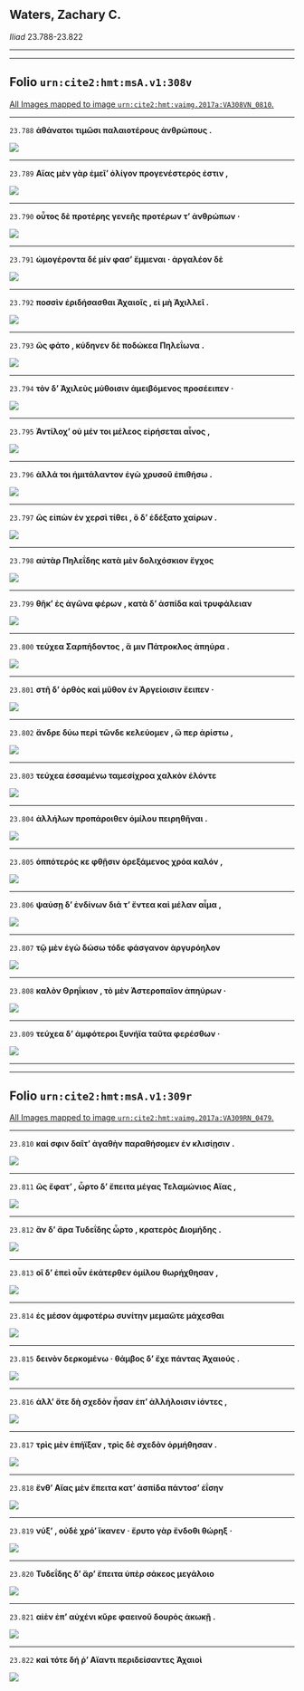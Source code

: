 ## Waters, Zachary C.

*Iliad* 23.788-23.822

---

---

## **Folio `urn:cite2:hmt:msA.v1:308v`**



[All Images mapped to image `urn:cite2:hmt:vaimg.2017a:VA308VN_0810`.](http://www.homermultitext.org/ict2/index.html?urn=urn:cite2:hmt:vaimg.2017a:VA308VN_0810@0.5020,0.3032,0.4020,0.01770&urn=urn:cite2:hmt:vaimg.2017a:VA308VN_0810@0.5020,0.3205,0.4136,0.02213&urn=urn:cite2:hmt:vaimg.2017a:VA308VN_0810@0.5015,0.3422,0.4116,0.01992&urn=urn:cite2:hmt:vaimg.2017a:VA308VN_0810@0.5006,0.3614,0.4125,0.01992&urn=urn:cite2:hmt:vaimg.2017a:VA308VN_0810@0.4924,0.3809,0.3941,0.02033&urn=urn:cite2:hmt:vaimg.2017a:VA308VN_0810@0.4915,0.4008,0.3970,0.01992&urn=urn:cite2:hmt:vaimg.2017a:VA308VN_0810@0.4910,0.4195,0.4300,0.01881&urn=urn:cite2:hmt:vaimg.2017a:VA308VN_0810@0.4910,0.4383,0.4046,0.01950&urn=urn:cite2:hmt:vaimg.2017a:VA308VN_0810@0.4889,0.4586,0.4046,0.01950&urn=urn:cite2:hmt:vaimg.2017a:VA308VN_0810@0.4875,0.4781,0.4230,0.01909&urn=urn:cite2:hmt:vaimg.2017a:VA308VN_0810@0.4875,0.4950,0.4206,0.02061&urn=urn:cite2:hmt:vaimg.2017a:VA308VN_0810@0.4853,0.5120,0.4501,0.02628&urn=urn:cite2:hmt:vaimg.2017a:VA308VN_0810@0.4843,0.5324,0.4501,0.02503&urn=urn:cite2:hmt:vaimg.2017a:VA308VN_0810@0.4871,0.5501,0.4202,0.01909&urn=urn:cite2:hmt:vaimg.2017a:VA308VN_0810@0.4853,0.5692,0.4202,0.02296&urn=urn:cite2:hmt:vaimg.2017a:VA308VN_0810@0.4836,0.5916,0.4405,0.02172&urn=urn:cite2:hmt:vaimg.2017a:VA308VN_0810@0.4725,0.7557,0.4335,0.02656&urn=urn:cite2:hmt:vaimg.2017a:VA308VN_0810@0.4853,0.6086,0.4440,0.02241&urn=urn:cite2:hmt:vaimg.2017a:VA308VN_0810@0.4836,0.6264,0.4396,0.02296&urn=urn:cite2:hmt:vaimg.2017a:VA308VN_0810@0.4818,0.6467,0.4457,0.02102&urn=urn:cite2:hmt:vaimg.2017a:VA308VN_0810@0.4878,0.6678,0.4422,0.01909&urn=urn:cite2:hmt:vaimg.2017a:VA308VN_0810@0.4862,0.6869,0.4431,0.02365)

---- 

 `23.788`  **ἀθάνατοι τιμῶσι παλαιοτέρους ἀνθρώπους .** 

 <a href="http://www.homermultitext.org/ict2/index.html?urn=urn:cite2:hmt:vaimg.2017a:VA308VN_0810@0.5020,0.3032,0.4020,0.01770"><img src="http://beta.hpcc.uh.edu/scs/image/500/500/urn:cite2:hmt:vaimg.2017a:VA308VN_0810@0.5020,0.3032,0.4020,0.01770"/></a> 

---- 

 `23.789`  **Αἴας μὲν γὰρ ἐμεῖʼ ὀλίγον προγενέστερός ἐστιν ,** 

 <a href="http://www.homermultitext.org/ict2/index.html?urn=urn:cite2:hmt:vaimg.2017a:VA308VN_0810@0.5020,0.3205,0.4136,0.02213"><img src="http://beta.hpcc.uh.edu/scs/image/500/500/urn:cite2:hmt:vaimg.2017a:VA308VN_0810@0.5020,0.3205,0.4136,0.02213"/></a> 

---- 

 `23.790`  **οὗτος δὲ προτέρης γενεῆς προτέρων τʼ ἀνθρώπων ·** 

 <a href="http://www.homermultitext.org/ict2/index.html?urn=urn:cite2:hmt:vaimg.2017a:VA308VN_0810@0.5015,0.3422,0.4116,0.01992"><img src="http://beta.hpcc.uh.edu/scs/image/500/500/urn:cite2:hmt:vaimg.2017a:VA308VN_0810@0.5015,0.3422,0.4116,0.01992"/></a> 

---- 

 `23.791`  **ὠμογέροντα δέ μίν φασʼ ἔμμεναι · ἀργαλέον δὲ** 

 <a href="http://www.homermultitext.org/ict2/index.html?urn=urn:cite2:hmt:vaimg.2017a:VA308VN_0810@0.5006,0.3614,0.4125,0.01992"><img src="http://beta.hpcc.uh.edu/scs/image/500/500/urn:cite2:hmt:vaimg.2017a:VA308VN_0810@0.5006,0.3614,0.4125,0.01992"/></a> 

---- 

 `23.792`  **ποσσὶν ἐριδήσασθαι Ἀχαιοῖς , εἰ μὴ Ἀχιλλεῖ .** 

 <a href="http://www.homermultitext.org/ict2/index.html?urn=urn:cite2:hmt:vaimg.2017a:VA308VN_0810@0.4924,0.3809,0.3941,0.02033"><img src="http://beta.hpcc.uh.edu/scs/image/500/500/urn:cite2:hmt:vaimg.2017a:VA308VN_0810@0.4924,0.3809,0.3941,0.02033"/></a> 

---- 

 `23.793`  **ὣς φάτο , κύδηνεν δὲ ποδώκεα Πηλεΐωνα .** 

 <a href="http://www.homermultitext.org/ict2/index.html?urn=urn:cite2:hmt:vaimg.2017a:VA308VN_0810@0.4915,0.4008,0.3970,0.01992"><img src="http://beta.hpcc.uh.edu/scs/image/500/500/urn:cite2:hmt:vaimg.2017a:VA308VN_0810@0.4915,0.4008,0.3970,0.01992"/></a> 

---- 

 `23.794`  **τὸν δʼ Ἀχιλεὺς μύθοισιν ἀμειβόμενος προσέειπεν ·** 

 <a href="http://www.homermultitext.org/ict2/index.html?urn=urn:cite2:hmt:vaimg.2017a:VA308VN_0810@0.4910,0.4195,0.4300,0.01881"><img src="http://beta.hpcc.uh.edu/scs/image/500/500/urn:cite2:hmt:vaimg.2017a:VA308VN_0810@0.4910,0.4195,0.4300,0.01881"/></a> 

---- 

 `23.795`  **Ἀντίλοχʼ οὐ μέν τοι μέλεος εἰρήσεται αἶνος ,** 

 <a href="http://www.homermultitext.org/ict2/index.html?urn=urn:cite2:hmt:vaimg.2017a:VA308VN_0810@0.4910,0.4383,0.4046,0.01950"><img src="http://beta.hpcc.uh.edu/scs/image/500/500/urn:cite2:hmt:vaimg.2017a:VA308VN_0810@0.4910,0.4383,0.4046,0.01950"/></a> 

---- 

 `23.796`  **ἀλλά τοι ἡμιτάλαντον ἐγὼ χρυσοῦ ἐπιθήσω .** 

 <a href="http://www.homermultitext.org/ict2/index.html?urn=urn:cite2:hmt:vaimg.2017a:VA308VN_0810@0.4889,0.4586,0.4046,0.01950"><img src="http://beta.hpcc.uh.edu/scs/image/500/500/urn:cite2:hmt:vaimg.2017a:VA308VN_0810@0.4889,0.4586,0.4046,0.01950"/></a> 

---- 

 `23.797`  **ὣς εἰπὼν ἐν χερσὶ τίθει , ὃ δʼ ἐδέξατο χαίρων .** 

 <a href="http://www.homermultitext.org/ict2/index.html?urn=urn:cite2:hmt:vaimg.2017a:VA308VN_0810@0.4875,0.4781,0.4230,0.01909"><img src="http://beta.hpcc.uh.edu/scs/image/500/500/urn:cite2:hmt:vaimg.2017a:VA308VN_0810@0.4875,0.4781,0.4230,0.01909"/></a> 

---- 

 `23.798`  **αὐτὰρ Πηλεΐδης κατὰ μὲν δολιχόσκιον ἔγχος** 

 <a href="http://www.homermultitext.org/ict2/index.html?urn=urn:cite2:hmt:vaimg.2017a:VA308VN_0810@0.4875,0.4950,0.4206,0.02061"><img src="http://beta.hpcc.uh.edu/scs/image/500/500/urn:cite2:hmt:vaimg.2017a:VA308VN_0810@0.4875,0.4950,0.4206,0.02061"/></a> 

---- 

 `23.799`  **θῆκʼ ἐς ἀγῶνα φέρων , κατὰ δʼ ἀσπίδα καὶ τρυφάλειαν** 

 <a href="http://www.homermultitext.org/ict2/index.html?urn=urn:cite2:hmt:vaimg.2017a:VA308VN_0810@0.4853,0.5120,0.4501,0.02628"><img src="http://beta.hpcc.uh.edu/scs/image/500/500/urn:cite2:hmt:vaimg.2017a:VA308VN_0810@0.4853,0.5120,0.4501,0.02628"/></a> 

---- 

 `23.800`  **τεύχεα Σαρπήδοντος , ἅ μιν Πάτροκλος ἀπηύρα .** 

 <a href="http://www.homermultitext.org/ict2/index.html?urn=urn:cite2:hmt:vaimg.2017a:VA308VN_0810@0.4843,0.5324,0.4501,0.02503"><img src="http://beta.hpcc.uh.edu/scs/image/500/500/urn:cite2:hmt:vaimg.2017a:VA308VN_0810@0.4843,0.5324,0.4501,0.02503"/></a> 

---- 

 `23.801`  **στῆ δʼ ὀρθὸς καὶ μῦθον ἐν Ἀργείοισιν ἔειπεν ·** 

 <a href="http://www.homermultitext.org/ict2/index.html?urn=urn:cite2:hmt:vaimg.2017a:VA308VN_0810@0.4871,0.5501,0.4202,0.01909"><img src="http://beta.hpcc.uh.edu/scs/image/500/500/urn:cite2:hmt:vaimg.2017a:VA308VN_0810@0.4871,0.5501,0.4202,0.01909"/></a> 

---- 

 `23.802`  **ἄνδρε δύω περὶ τῶνδε κελεύομεν , ὥ περ ἀρίστω ,** 

 <a href="http://www.homermultitext.org/ict2/index.html?urn=urn:cite2:hmt:vaimg.2017a:VA308VN_0810@0.4853,0.5692,0.4202,0.02296"><img src="http://beta.hpcc.uh.edu/scs/image/500/500/urn:cite2:hmt:vaimg.2017a:VA308VN_0810@0.4853,0.5692,0.4202,0.02296"/></a> 

---- 

 `23.803`  **τεύχεα ἑσσαμένω ταμεσίχροα χαλκὸν ἑλόντε** 

 <a href="http://www.homermultitext.org/ict2/index.html?urn=urn:cite2:hmt:vaimg.2017a:VA308VN_0810@0.4836,0.5916,0.4405,0.02172"><img src="http://beta.hpcc.uh.edu/scs/image/500/500/urn:cite2:hmt:vaimg.2017a:VA308VN_0810@0.4836,0.5916,0.4405,0.02172"/></a> 

---- 

 `23.804`  **ἀλλήλων προπάροιθεν ὁμίλου πειρηθῆναι .** 

 <a href="http://www.homermultitext.org/ict2/index.html?urn=urn:cite2:hmt:vaimg.2017a:VA308VN_0810@0.4725,0.7557,0.4335,0.02656"><img src="http://beta.hpcc.uh.edu/scs/image/500/500/urn:cite2:hmt:vaimg.2017a:VA308VN_0810@0.4725,0.7557,0.4335,0.02656"/></a> 

---- 

 `23.805`  **ὁππότερός κε φθῇσιν ὀρεξάμενος χρόα καλόν ,** 

 <a href="http://www.homermultitext.org/ict2/index.html?urn=urn:cite2:hmt:vaimg.2017a:VA308VN_0810@0.4853,0.6086,0.4440,0.02241"><img src="http://beta.hpcc.uh.edu/scs/image/500/500/urn:cite2:hmt:vaimg.2017a:VA308VN_0810@0.4853,0.6086,0.4440,0.02241"/></a> 

---- 

 `23.806`  **ψαύσῃ δʼ ἐνδίνων διά τʼ ἔντεα καὶ μέλαν αἷμα ,** 

 <a href="http://www.homermultitext.org/ict2/index.html?urn=urn:cite2:hmt:vaimg.2017a:VA308VN_0810@0.4836,0.6264,0.4396,0.02296"><img src="http://beta.hpcc.uh.edu/scs/image/500/500/urn:cite2:hmt:vaimg.2017a:VA308VN_0810@0.4836,0.6264,0.4396,0.02296"/></a> 

---- 

 `23.807`  **τῷ μὲν ἐγὼ δώσω τόδε φάσγανον ἀργυρόηλον** 

 <a href="http://www.homermultitext.org/ict2/index.html?urn=urn:cite2:hmt:vaimg.2017a:VA308VN_0810@0.4818,0.6467,0.4457,0.02102"><img src="http://beta.hpcc.uh.edu/scs/image/500/500/urn:cite2:hmt:vaimg.2017a:VA308VN_0810@0.4818,0.6467,0.4457,0.02102"/></a> 

---- 

 `23.808`  **καλὸν Θρηΐκιον , τὸ μὲν Ἀστεροπαῖον ἀπηύρων ·** 

 <a href="http://www.homermultitext.org/ict2/index.html?urn=urn:cite2:hmt:vaimg.2017a:VA308VN_0810@0.4878,0.6678,0.4422,0.01909"><img src="http://beta.hpcc.uh.edu/scs/image/500/500/urn:cite2:hmt:vaimg.2017a:VA308VN_0810@0.4878,0.6678,0.4422,0.01909"/></a> 

---- 

 `23.809`  **τεύχεα δʼ ἀμφότεροι ξυνήϊα ταῦτα φερέσθων ·** 

 <a href="http://www.homermultitext.org/ict2/index.html?urn=urn:cite2:hmt:vaimg.2017a:VA308VN_0810@0.4862,0.6869,0.4431,0.02365"><img src="http://beta.hpcc.uh.edu/scs/image/500/500/urn:cite2:hmt:vaimg.2017a:VA308VN_0810@0.4862,0.6869,0.4431,0.02365"/></a> 

---

---

## **Folio `urn:cite2:hmt:msA.v1:309r`**



[All Images mapped to image `urn:cite2:hmt:vaimg.2017a:VA309RN_0479`.](http://www.homermultitext.org/ict2/index.html?urn=urn:cite2:hmt:vaimg.2017a:VA309RN_0479@0.2246,0.1936,0.4460,0.02420&urn=urn:cite2:hmt:vaimg.2017a:VA309RN_0479@0.2185,0.2163,0.4501,0.02296&urn=urn:cite2:hmt:vaimg.2017a:VA309RN_0479@0.2179,0.2371,0.4305,0.02144&urn=urn:cite2:hmt:vaimg.2017a:VA309RN_0479@0.2185,0.2566,0.4350,0.02337&urn=urn:cite2:hmt:vaimg.2017a:VA309RN_0479@0.2185,0.2725,0.4436,0.02642&urn=urn:cite2:hmt:vaimg.2017a:VA309RN_0479@0.2185,0.2882,0.4401,0.02905&urn=urn:cite2:hmt:vaimg.2017a:VA309RN_0479@0.2205,0.3094,0.4059,0.02559&urn=urn:cite2:hmt:vaimg.2017a:VA309RN_0479@0.2159,0.3302,0.4256,0.02448&urn=urn:cite2:hmt:vaimg.2017a:VA309RN_0479@0.2157,0.3469,0.4352,0.02490&urn=urn:cite2:hmt:vaimg.2017a:VA309RN_0479@0.2211,0.3664,0.4418,0.03347&urn=urn:cite2:hmt:vaimg.2017a:VA309RN_0479@0.2200,0.3873,0.4081,0.02586&urn=urn:cite2:hmt:vaimg.2017a:VA309RN_0479@0.2205,0.4062,0.4184,0.02213&urn=urn:cite2:hmt:vaimg.2017a:VA309RN_0479@0.2194,0.4248,0.3895,0.02766)

---- 

 `23.810`  **καί σφιν δαῖτʼ ἀγαθὴν παραθήσομεν ἐν κλισίῃσιν .** 

 <a href="http://www.homermultitext.org/ict2/index.html?urn=urn:cite2:hmt:vaimg.2017a:VA309RN_0479@0.2246,0.1936,0.4460,0.02420"><img src="http://beta.hpcc.uh.edu/scs/image/500/500/urn:cite2:hmt:vaimg.2017a:VA309RN_0479@0.2246,0.1936,0.4460,0.02420"/></a> 

---- 

 `23.811`  **ὣς ἔφατʼ , ὦρτο δʼ ἔπειτα μέγας Τελαμώνιος Αἴας ,** 

 <a href="http://www.homermultitext.org/ict2/index.html?urn=urn:cite2:hmt:vaimg.2017a:VA309RN_0479@0.2185,0.2163,0.4501,0.02296"><img src="http://beta.hpcc.uh.edu/scs/image/500/500/urn:cite2:hmt:vaimg.2017a:VA309RN_0479@0.2185,0.2163,0.4501,0.02296"/></a> 

---- 

 `23.812`  **ἂν δʼ ἄρα Τυδεΐδης ὦρτο , κρατερὸς Διομήδης .** 

 <a href="http://www.homermultitext.org/ict2/index.html?urn=urn:cite2:hmt:vaimg.2017a:VA309RN_0479@0.2179,0.2371,0.4305,0.02144"><img src="http://beta.hpcc.uh.edu/scs/image/500/500/urn:cite2:hmt:vaimg.2017a:VA309RN_0479@0.2179,0.2371,0.4305,0.02144"/></a> 

---- 

 `23.813`  **οἳ δʼ ἐπεὶ οὖν ἑκάτερθεν ὁμίλου θωρήχθησαν ,** 

 <a href="http://www.homermultitext.org/ict2/index.html?urn=urn:cite2:hmt:vaimg.2017a:VA309RN_0479@0.2185,0.2566,0.4350,0.02337"><img src="http://beta.hpcc.uh.edu/scs/image/500/500/urn:cite2:hmt:vaimg.2017a:VA309RN_0479@0.2185,0.2566,0.4350,0.02337"/></a> 

---- 

 `23.814`  **ἐς μέσον ἀμφοτέρω συνίτην μεμαῶτε μάχεσθαι** 

 <a href="http://www.homermultitext.org/ict2/index.html?urn=urn:cite2:hmt:vaimg.2017a:VA309RN_0479@0.2185,0.2725,0.4436,0.02642"><img src="http://beta.hpcc.uh.edu/scs/image/500/500/urn:cite2:hmt:vaimg.2017a:VA309RN_0479@0.2185,0.2725,0.4436,0.02642"/></a> 

---- 

 `23.815`  **δεινὸν δερκομένω · θάμβος δʼ ἔχε πάντας Ἀχαιούς .** 

 <a href="http://www.homermultitext.org/ict2/index.html?urn=urn:cite2:hmt:vaimg.2017a:VA309RN_0479@0.2185,0.2882,0.4401,0.02905"><img src="http://beta.hpcc.uh.edu/scs/image/500/500/urn:cite2:hmt:vaimg.2017a:VA309RN_0479@0.2185,0.2882,0.4401,0.02905"/></a> 

---- 

 `23.816`  **ἀλλʼ ὅτε δὴ σχεδὸν ἦσαν ἐπʼ ἀλλήλοισιν ἰόντες ,** 

 <a href="http://www.homermultitext.org/ict2/index.html?urn=urn:cite2:hmt:vaimg.2017a:VA309RN_0479@0.2205,0.3094,0.4059,0.02559"><img src="http://beta.hpcc.uh.edu/scs/image/500/500/urn:cite2:hmt:vaimg.2017a:VA309RN_0479@0.2205,0.3094,0.4059,0.02559"/></a> 

---- 

 `23.817`  **τρὶς μὲν ἐπήϊξαν , τρὶς δὲ σχεδὸν ὁρμήθησαν .** 

 <a href="http://www.homermultitext.org/ict2/index.html?urn=urn:cite2:hmt:vaimg.2017a:VA309RN_0479@0.2159,0.3302,0.4256,0.02448"><img src="http://beta.hpcc.uh.edu/scs/image/500/500/urn:cite2:hmt:vaimg.2017a:VA309RN_0479@0.2159,0.3302,0.4256,0.02448"/></a> 

---- 

 `23.818`  **ἔνθʼ Αἴας μὲν ἔπειτα κατʼ ἀσπίδα πάντοσʼ ἐΐσην** 

 <a href="http://www.homermultitext.org/ict2/index.html?urn=urn:cite2:hmt:vaimg.2017a:VA309RN_0479@0.2157,0.3469,0.4352,0.02490"><img src="http://beta.hpcc.uh.edu/scs/image/500/500/urn:cite2:hmt:vaimg.2017a:VA309RN_0479@0.2157,0.3469,0.4352,0.02490"/></a> 

---- 

 `23.819`  **νύξʼ , οὐδὲ χρόʼ ἵκανεν · ἔρυτο γὰρ ἔνδοθι θώρηξ ·** 

 <a href="http://www.homermultitext.org/ict2/index.html?urn=urn:cite2:hmt:vaimg.2017a:VA309RN_0479@0.2211,0.3664,0.4418,0.03347"><img src="http://beta.hpcc.uh.edu/scs/image/500/500/urn:cite2:hmt:vaimg.2017a:VA309RN_0479@0.2211,0.3664,0.4418,0.03347"/></a> 

---- 

 `23.820`  **Τυδεΐδης δʼ ἄρʼ ἔπειτα ὑπὲρ σάκεος μεγάλοιο** 

 <a href="http://www.homermultitext.org/ict2/index.html?urn=urn:cite2:hmt:vaimg.2017a:VA309RN_0479@0.2200,0.3873,0.4081,0.02586"><img src="http://beta.hpcc.uh.edu/scs/image/500/500/urn:cite2:hmt:vaimg.2017a:VA309RN_0479@0.2200,0.3873,0.4081,0.02586"/></a> 

---- 

 `23.821`  **αἰὲν ἐπʼ αὐχένι κῦρε φαεινοῦ δουρὸς ἀκωκῇ .** 

 <a href="http://www.homermultitext.org/ict2/index.html?urn=urn:cite2:hmt:vaimg.2017a:VA309RN_0479@0.2205,0.4062,0.4184,0.02213"><img src="http://beta.hpcc.uh.edu/scs/image/500/500/urn:cite2:hmt:vaimg.2017a:VA309RN_0479@0.2205,0.4062,0.4184,0.02213"/></a> 

---- 

 `23.822`  **καὶ τότε δή ῥʼ Αἴαντι περιδείσαντες Ἀχαιοὶ** 

 <a href="http://www.homermultitext.org/ict2/index.html?urn=urn:cite2:hmt:vaimg.2017a:VA309RN_0479@0.2194,0.4248,0.3895,0.02766"><img src="http://beta.hpcc.uh.edu/scs/image/500/500/urn:cite2:hmt:vaimg.2017a:VA309RN_0479@0.2194,0.4248,0.3895,0.02766"/></a> 